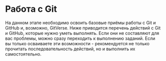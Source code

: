 # Работа с Git
На данном этапе необходимо освоить базовые приёмы работы с Git и GitHub и, возможно, GitVerse. Ниже приводится перечень действий с Git и GitHub, которые нужно уметь выполнять. Если они не составляют для вас проблемы, можно сразу переходить к выполнению заданий. Если вы только осваиваете эти возможности - рекомендуется не только прочитать последовательность действий, но и выполнить их самостоятельно.
# 
